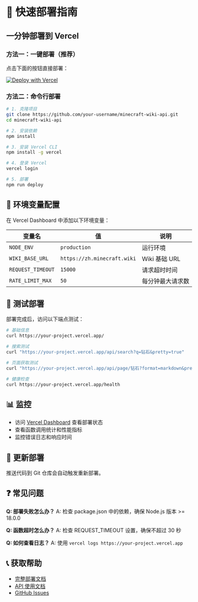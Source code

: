# 🚀 快速部署指南

## 一分钟部署到 Vercel

### 方法一：一键部署（推荐）

点击下面的按钮直接部署：

[![Deploy with Vercel](https://vercel.com/button)](https://vercel.com/new/clone?repository-url=https://github.com/your-username/minecraft-wiki-api&env=WIKI_BASE_URL,REQUEST_TIMEOUT,RATE_LIMIT_MAX&envDescription=API%20Configuration&envLink=https://github.com/your-username/minecraft-wiki-api/blob/main/.env.vercel)

### 方法二：命令行部署

```bash
# 1. 克隆项目
git clone https://github.com/your-username/minecraft-wiki-api.git
cd minecraft-wiki-api

# 2. 安装依赖
npm install

# 3. 安装 Vercel CLI
npm install -g vercel

# 4. 登录 Vercel
vercel login

# 5. 部署
npm run deploy
```

## 🔧 环境变量配置

在 Vercel Dashboard 中添加以下环境变量：

| 变量名 | 值 | 说明 |
|--------|-----|------|
| `NODE_ENV` | `production` | 运行环境 |
| `WIKI_BASE_URL` | `https://zh.minecraft.wiki` | Wiki 基础 URL |
| `REQUEST_TIMEOUT` | `15000` | 请求超时时间 |
| `RATE_LIMIT_MAX` | `50` | 每分钟最大请求数 |

## 🧪 测试部署

部署完成后，访问以下端点测试：

```bash
# 基础信息
curl https://your-project.vercel.app/

# 搜索测试
curl "https://your-project.vercel.app/api/search?q=钻石&pretty=true"

# 页面获取测试
curl "https://your-project.vercel.app/api/page/钻石?format=markdown&pretty=true"

# 健康检查
curl https://your-project.vercel.app/health
```

## 📊 监控

- 访问 [Vercel Dashboard](https://vercel.com/dashboard) 查看部署状态
- 查看函数调用统计和性能指标
- 监控错误日志和响应时间

## 🔄 更新部署

推送代码到 Git 仓库会自动触发重新部署。

## ❓ 常见问题

**Q: 部署失败怎么办？**
A: 检查 package.json 中的依赖，确保 Node.js 版本 >= 18.0.0

**Q: 函数超时怎么办？**
A: 检查 REQUEST_TIMEOUT 设置，确保不超过 30 秒

**Q: 如何查看日志？**
A: 使用 `vercel logs https://your-project.vercel.app`

## 📞 获取帮助

- [完整部署文档](./deploy-vercel.md)
- [API 使用文档](./README-SERVERLESS.md)
- [GitHub Issues](https://github.com/your-username/minecraft-wiki-api/issues)